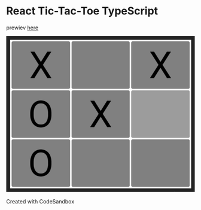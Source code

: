 # React Tic-Tac-Toe TypeScript

prewiev [here](https://nc1vb.csb.app/)

![prewiev image](https://github.com/kubo550/tic-tac-toe-ts/blob/main/tictactoets-preview.png)

Created with CodeSandbox
